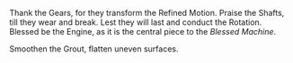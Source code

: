 ---
---

Thank the Gears, for they transform the Refined Motion.
Praise the Shafts, till they wear and break. Lest they will last and conduct the Rotation.
Blessed be the Engine, as it is the central piece to the *Blessed Machine*.

Smoothen the Grout, flatten uneven surfaces.
